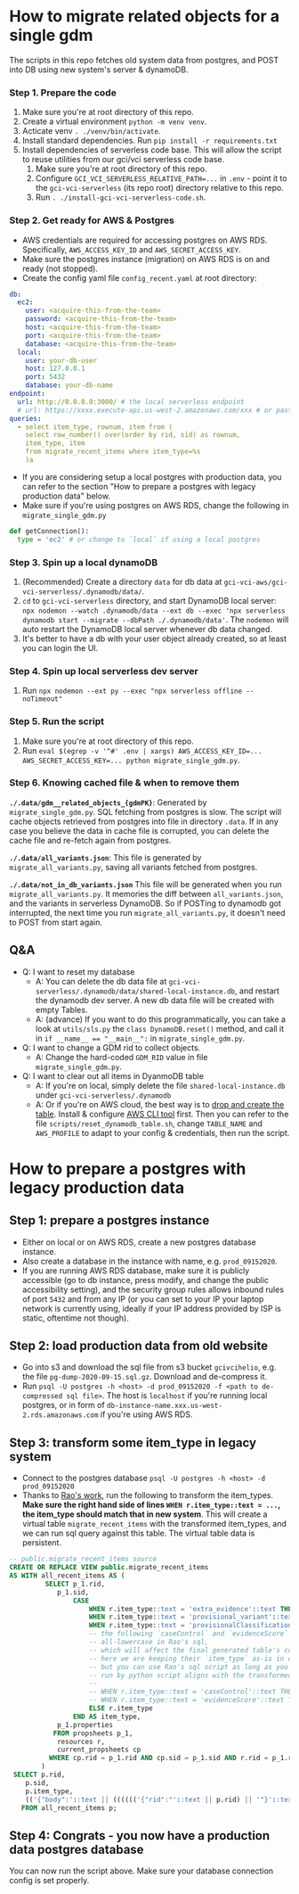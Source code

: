 # How to migrate related objects for a single gdm
The scripts in this repo fetches old system data from postgres, and POST into DB using new system's server & dynamoDB.


### Step 1. Prepare the code
1. Make sure you're at root directory of this repo.
2. Create a virtual environment `python -m venv venv`.
3. Acticate venv `. ./venv/bin/activate`.
4. Install standard dependencies. Run `pip install -r requirements.txt`
5. Install dependencies of serverless code base. This will allow the script to reuse utilities from our gci/vci serverless code base.
    1. Make sure you're at root directory of this repo.
    2. Configure `GCI_VCI_SERVERLESS_RELATIVE_PATH=...` in `.env` - point it to the `gci-vci-serverless` (its repo root) directory relative to this repo.
    3. Run `. ./install-gci-vci-serverless-code.sh`.

### Step 2. Get ready for AWS & Postgres
- AWS credentials are required for accessing postgres on AWS RDS. Specifically, `AWS_ACCESS_KEY_ID` and `AWS_SECRET_ACCESS_KEY`.
- Make sure the postgres instance (migration) on AWS RDS is on and ready (not stopped).
- Create the config yaml file `config_recent.yaml` at root directory:

```yaml
db:
  ec2:
    user: <acquire-this-from-the-team>
    password: <acquire-this-from-the-team>
    host: <acquire-this-from-the-team>
    port: <acquire-this-from-the-team>
    database: <acquire-this-from-the-team>
  local: 
    user: your-db-user
    host: 127.0.0.1
    port: 5432
    database: your-db-name
endpoint:
  url: http://0.0.0.0:3000/ # the local serverless endpoint
  # url: https://xxxx.execute-api.us-west-2.amazonaws.com/xxx # or paste the AWS RDS postgres endpoint here
queries:
  - select item_type, rownum, item from (
    select row_number() over(order by rid, sid) as rownum, 
    item_type, item 
    from migrate_recent_items where item_type=%s
    )a  

```

- If you are considering setup a local postgres with production data, you can refer to the section "How to prepare a postgres with legacy production data" below.
- Make sure if you're using postgres on AWS RDS, change the following in `migrate_single_gdm.py`

```py
def getConnection():
  type = 'ec2' # or change to `local` if using a local postgres
```

### Step 3. Spin up a local dynamoDB
1. (Recommended) Create a directory `data` for db data at `gci-vci-aws/gci-vci-serverless/.dynamodb/data/`.
2. `cd` to `gci-vci-serverless` directory, and start DynamoDB local server: `npx nodemon --watch .dynamodb/data --ext db --exec 'npx serverless dynamodb start --migrate --dbPath ./.dynamodb/data'`. The `nodemon` will auto restart the DynamoDB local server whenever db data changed.
3. It's better to have a db with your user object already created, so at least you can login the UI.

### Step 4. Spin up local serverless dev server
1. Run `npx nodemon --ext py --exec "npx serverless offline --noTimeout"`

### Step 5. Run the script
1. Make sure you're at root directory of this repo.
2. Run `eval $(egrep -v '^#' .env | xargs) AWS_ACCESS_KEY_ID=... AWS_SECRET_ACCESS_KEY=... python migrate_single_gdm.py`.

### Step 6. Knowing cached file & when to remove them

**`./.data/gdm__related_objects_{gdmPK}`**:
Generated by `migrate_single_gdm.py`. SQL fetching from postgres is slow. The script will cache objects retrieved from postgres into file in directory `.data`. If in any case you believe the data in cache file is corrupted, you can delete the cache file and re-fetch again from postgres.

**`./.data/all_variants.json`**:
This file is generated by `migrate_all_variants.py`, saving all variants fetched from postgres.

**`./.data/not_in_db_variants.json`**
This file will be generated when you run `migrate_all_variants.py`.
It memories the diff between `all_variants.json`, and the variants in serverless DynamoDB. So if POSTing to dynamodb got interrupted, the next time you run `migrate_all_variants.py`, it doesn't need to POST from start again.

## Q&A

- Q: I want to reset my database
    - A: You can delete the db data file at `gci-vci-serverless/.dynamodb/data/shared-local-instance.db`, and restart the dynamodb dev server. A new db data file will be created with empty Tables.
    - A: (advance) If you want to do this programmatically, you can take a look at `utils/sls.py` the `class DynamoDB.reset()` method, and call it in `if __name__ == "__main__":` in `migrate_single_gdm.py`.
- Q: I want to change a GDM rid to collect objects.
    - A: Change the hard-coded `GDM_RID` value in file `migrate_single_gdm.py`.
- Q: I want to clear out all items in DyanmoDB table
    - A: If you're on local, simply delete the file `shared-local-instance.db` under `gci-vci-serverless/.dynamodb`
    - A: Or if you're on AWS cloud, the best way is to [drop and create the table](https://stackoverflow.com/a/51663200/9814131). Install & configure [AWS CLI tool](https://github.com/shaungc-su/awscli-profile-credential-helpers) first. Then you can refer to the file `scripts/reset_dynamodb_table.sh`, change `TABLE_NAME` and `AWS_PROFILE` to adapt to your config & credentials, then run the script.


# How to prepare a postgres with legacy production data

## Step 1: prepare a postgres instance
- Either on local or on AWS RDS, create a new postgres database instance.
- Also create a database in the instance with name, e.g. `prod_09152020`.
- If you are running AWS RDS database, make sure it is publicly accessible (go to db instance, press modify, and change the public accessibility setting), and the security group rules allows inbound rules of port `5432` and from any IP (or you can set to your IP your laptop network is currently using, ideally if your IP address provided by ISP is static, oftentime not though).

## Step 2: load production data from old website
- Go into s3 and download the sql file from s3 bucket `gcivcihelio`, e.g. the file `pg-dump-2020-09-15.sql.gz`. Download and de-compress it.
- Run `psql -U postgres -h <host> -d prod_09152020 -f <path to de-compressed sql file>`. The host is `localhost` if you're running local postgres, or in form of `db-instance-name.xxx.us-west-2.rds.amazonaws.com` if you're using AWS RDS.

## Step 3: transform some item_type in legacy system
- Connect to the postgres database `psql -U postgres -h <host> -d prod_09152020`
- Thanks to [Rao's work](https://github.com/ClinGen/gci-vci-aws/blob/dev/migration_prod/sql/migrate_recent_items.sql), run the following to transform the item_types. **Make sure the right hand side of lines `WHEN r.item_type::text = ...`, the item_type should match that in new system**. This will create a virtual table `migrate_recent_items` with the transformed item_types, and we can run sql query against this table. The virtual table data is persistent.
```sql
-- public.migrate_recent_items source
CREATE OR REPLACE VIEW public.migrate_recent_items
AS WITH all_recent_items AS (
         SELECT p_1.rid,
            p_1.sid,
                CASE
                    WHEN r.item_type::text = 'extra_evidence'::text THEN 'curated-evidence'::character varying
                    WHEN r.item_type::text = 'provisional_variant'::text THEN 'provisional-variant'::character varying
                    WHEN r.item_type::text = 'provisionalClassification'::text THEN 'provisional-classification'::character varying
                    -- the following `caseControl` and `evidenceScore` was transformed as 
                    -- all-lowercase in Rao's sql,
                    -- which will affect the final generated table's column `item_type`.
                    -- here we are keeping their `item_type` as-is in order to align with new system format
                    -- but you can use Rao's sql script as long as you make sure the sql query 
                    -- run by python script aligns with the transformed item_type
                    --
                    -- WHEN r.item_type::text = 'caseControl'::text THEN 'caseControl'::character varying
                    -- WHEN r.item_type::text = 'evidenceScore'::text THEN 'evidenceScore'::character varying
                    ELSE r.item_type
                END AS item_type,
            p_1.properties
           FROM propsheets p_1,
            resources r,
            current_propsheets cp
          WHERE cp.rid = p_1.rid AND cp.sid = p_1.sid AND r.rid = p_1.rid
        )
 SELECT p.rid,
    p.sid,
    p.item_type,
    (('{"body":'::text || (((((('{"rid":"'::text || p.rid) || '"}'::text)::jsonb) || ((('{"item_type":"'::text || p.item_type::text) || '"}'::text)::jsonb)) || p.properties)::text)) || '}'::text)::jsonb AS item
   FROM all_recent_items p;

```

## Step 4: Congrats - you now have a production data postgres database
You can now run the script above. Make sure your database connection config is set properly.